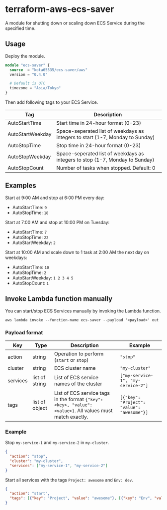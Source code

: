 # terraform-aws-ecs-saver

A module for shutting down or scaling down ECS Service during the specified time.

## Usage

Deploy the module.

```terraform
module "ecs-saver" {
  source  = "kota65535/ecs-saver/aws"
  version = "0.4.0"

  # Default is UTC
  timezone = "Asia/Tokyo"
}
```

Then add following tags to your ECS Service.

| Tag              | Description                                                                   |
|------------------|-------------------------------------------------------------------------------|
| AutoStartTime    | Start time in 24-hour format (0-23)                                           |
| AutoStartWeekday | Space-seperated list of weekdays as integers to start (1-7, Monday to Sunday) |
| AutoStopTime     | Stop time in 24-hour format (0-23)                                            |
| AutoStopWeekday  | Space-seperated list of weekdays as integers to stop (1-7, Monday to Sunday)  |
| AutoStopCount    | Number of tasks when stopped. Default: 0                                      |

## Examples

Start at 9:00 AM and stop at 6:00 PM every day:

- AutoStartTime: `9`
- AutoStopTime: `18`

Start at 7:00 AM and stop at 10:00 PM on Tuesday:

- AutoStartTime: `7`
- AutoStopTime: `22`
- AutoStartWeekday: `2`

Start at 10:00 AM and scale down to 1 task at 2:00 AM the next day on weekdays:

- AutoStartTime: `10`
- AutoStopTime: `2`
- AutoStartWeekday: `1 2 3 4 5`
- AutoStopCount: `1`
 

## Invoke Lambda function manually

You can start/stop ECS Services manually by invoking the Lambda function.

```
aws lambda invoke --function-name ecs-saver --payload '<payload>' out
```

### Payload format

| Key      | Type           | Description                                                                                               | Example                                    |
|----------|----------------|-----------------------------------------------------------------------------------------------------------|--------------------------------------------|
| action   | string         | Operation to perform (`start` or `stop`)                                                                  | `"stop"`                                   |
| cluster  | string         | ECS cluster name                                                                                          | `"my-cluster"`                             |
| services | list of string | List of ECS service names of the cluster                                                                  | `["my-service-1", "my-service-2"]`         |
| tags     | list of object | List of ECS service tags in the format `{"key": <key>, "value": <value>}`. All values must match exactly. | `[{"key": "Project": "value": "awesome"}]` |

### Example

Stop `my-service-1` and `my-service-2` in `my-cluster`.

```json
{
  "action": "stop",
  "cluster": "my-cluster",
  "services": ["my-service-1", "my-service-2"]
}
```

Start all services with the tags `Project: awesome` and `Env: dev`.

```json
{
  "action": "start",
  "tags": [{"key": "Project", "value": "awesome"}, [{"key": "Env", "value": "dev"}]],
}
```
